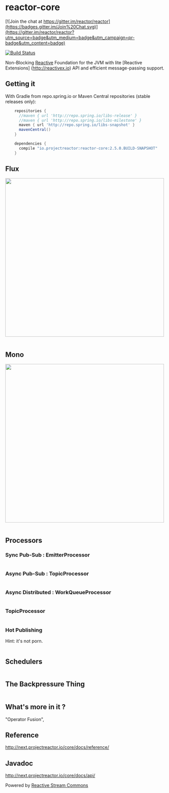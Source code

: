 # reactor-core

[![Join the chat at https://gitter.im/reactor/reactor](https://badges.gitter.im/Join%20Chat.svg)](https://gitter.im/reactor/reactor?utm_source=badge&utm_medium=badge&utm_campaign=pr-badge&utm_content=badge)

[![Build Status](https://drone.io/github.com/reactor/reactor-core/status.png)](https://drone.io/github.com/reactor/reactor-core/latest)

Non-Blocking [Reactive](http://reactive-streams.org) Foundation for the JVM with lite [Reactive Extensions]
(http://reactivex.io) API and efficient message-passing support.

## Getting it

With Gradle from repo.spring.io or Maven Central repositories (stable releases only):
```groovy
    repositories {
      //maven { url 'http://repo.spring.io/libs-release' }
      //maven { url 'http://repo.spring.io/libs-milestone' }
      maven { url 'http://repo.spring.io/libs-snapshot' }
      mavenCentral()
    }

    dependencies {
      compile "io.projectreactor:reactor-core:2.5.0.BUILD-SNAPSHOT"
    }
```

## Flux
[<img src="https://raw.githubusercontent.com/reactor/projectreactor.io/master/src/main/static/assets/img/marble/flux.png" width="500">](http://next.projectreactor.io/core/docs/api/reactor/core/publisher/Flux.html)

```java
```

## Mono
[<img src="https://raw.githubusercontent.com/reactor/projectreactor.io/master/src/main/static/assets/img/marble/mono.png" width="500">](http://next.projectreactor.io/core/docs/api/reactor/core/publisher/Mono.html)

```java
```

## Processors

### Sync Pub-Sub : EmitterProcessor

```java
```

### Async Pub-Sub : TopicProcessor

```java
```

### Async Distributed : WorkQueueProcessor

```java
```

### TopicProcessor

```java
```

### Hot Publishing
Hint: it's not porn.

```java
```

## Schedulers

```java
```

## The Backpressure Thing

```java
```

## What's more in it ?

"Operator Fusion",

## Reference
http://next.projectreactor.io/core/docs/reference/

## Javadoc
http://next.projectreactor.io/core/docs/api/

Powered by [Reactive Stream Commons](http://github.com/reactor/reactive-streams-commons)
